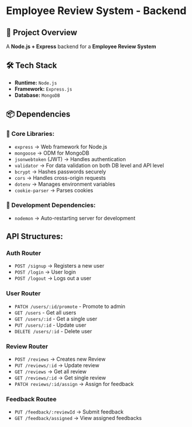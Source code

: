 # Employee Review System - Backend

## 📌 Project Overview

A **Node.js + Express** backend for a **Employee Review System**

## 🛠️ Tech Stack

- **Runtime:** `Node.js`
- **Framework:** `Express.js`
- **Database:** `MongoDB`

## 📦 Dependencies

### 🔹 Core Libraries:

- `express` → Web framework for Node.js
- `mongoose` → ODM for MongoDB
- `jsonwebtoken` (JWT) → Handles authentication
- `validator` → For data validation on both DB level and API level
- `bcrypt` → Hashes passwords securely
- `cors` → Handles cross-origin requests
- `dotenv` → Manages environment variables
- `cookie-parser` → Parses cookies

### 🔹 Development Dependencies:

- `nodemon` → Auto-restarting server for development

## API Structures:

### Auth Router

- `POST /signup` → Registers a new user
- `POST /login` → User login
- `POST /logout` → Logs out a user

### User Router

- `PATCH /users/:id/promote` - Promote to admin
- `GET /users` - Get all users
- `GET /users/:id` - Get a single user
- `PUT /users/:id` - Update user
- `DELETE /users/:id` - Delete user

### Review Router

- `POST /reviews` → Creates new Review
- `PUT /reviews/:id` → Update review
- `GET /reviews` → Get all review
- `GET /reviews/:id` → Get single review
- `PATCH reviews/:id/assign` → Assign for feedback

### Feedback Routee

- `PUT /feedback/:reviewId` → Submit feedback
- `GET /feedback/assigned` → View assigned feedbacks
